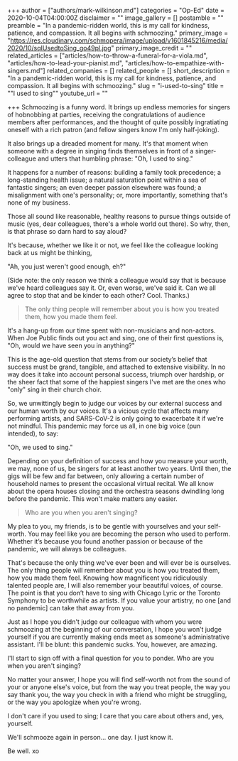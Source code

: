 +++
author = ["authors/mark-wilkinson.md"]
categories = "Op-Ed"
date = 2020-10-04T04:00:00Z
disclaimer = ""
image_gallery = []
postamble = ""
preamble = "In a pandemic-ridden world, this is my call for kindness, patience, and compassion. It all begins with schmoozing."
primary_image = "https://res.cloudinary.com/schmopera/image/upload/v1601845216/media/2020/10/sqIUsedtoSing_go49pl.jpg"
primary_image_credit = ""
related_articles = ["articles/how-to-throw-a-funeral-for-a-viola.md", "articles/how-to-lead-your-pianist.md", "articles/how-to-empathize-with-singers.md"]
related_companies = []
related_people = []
short_description = "In a pandemic-ridden world, this is my call for kindness, patience, and compassion. It all begins with schmoozing."
slug = "i-used-to-sing"
title = "\"I used to sing\""
youtube_url = ""

+++
Schmoozing is a funny word. It brings up endless memories for singers of hobnobbing at parties, receiving the congratulations of audience members after performances, and the thought of quite possibly ingratiating oneself with a rich patron (and fellow singers know I'm only half-joking).

It also brings up a dreaded moment for many. It's that moment when someone with a degree in singing finds themselves in front of a singer-colleague and utters that humbling phrase: "Oh, I used to sing."

It happens for a number of reasons: building a family took precedence; a long-standing health issue; a natural saturation point within a sea of fantastic singers; an even deeper passion elsewhere was found; a misalignment with one's personality; or, more importantly, something that's none of my business.

Those all sound like reasonable, healthy reasons to pursue things outside of music (yes, dear colleagues, there's a whole world out there). So why, then, is that phrase so darn hard to say aloud?

It's because, whether we like it or not, we feel like the colleague looking back at us might be thinking,

"Ah, you just weren't good enough, eh?"

(Side note: the only reason we think a colleague would say that is because we've heard colleagues say it. Or, even worse, we've said it. Can we all agree to stop that and be kinder to each other? Cool. Thanks.)

> The only thing people will remember about you is how you treated them, how you made them feel.

It's a hang-up from our time spent with non-musicians and non-actors. When Joe Public finds out you act and sing, one of their first questions is, "Oh, would we have seen you in anything?"

This is the age-old question that stems from our society’s belief that success must be grand, tangible, and attached to extensive visibility. In no way does it take into account personal success, triumph over hardship, or the sheer fact that some of the happiest singers I've met are the ones who "only" sing in their church choir.

So, we unwittingly begin to judge our voices by our external success and our human worth by our voices. It's a vicious cycle that affects many performing artists, and SARS-CoV-2 is only going to exacerbate it if we're not mindful. This pandemic may force us all, in one big voice (pun intended), to say:

"Oh, we used to sing."

Depending on your definition of success and how you measure your worth, we may, none of us, be singers for at least another two years. Until then, the gigs will be few and far between, only allowing a certain number of household names to present the occasional virtual recital. We all know about the opera houses closing and the orchestra seasons dwindling long before the pandemic. This won't make matters any easier.

> Who are you when you aren't singing?

My plea to you, my friends, is to be gentle with yourselves and your self-worth. You may feel like you are becoming the person who used to perform. Whether it’s because you found another passion or because of the pandemic, we will always be colleagues.

That's because the only thing we've ever been and will ever be is ourselves. The only thing people will remember about you is how you treated them, how you made them feel. Knowing how magnificent you ridiculously talented people are, I will also remember your beautiful voices, of course. The point is that you don’t have to sing with Chicago Lyric or the Toronto Symphony to be worthwhile as artists. If you value your artistry, no one \[and no pandemic\] can take that away from you.

Just as I hope you didn't judge our colleague with whom you were schmoozing at the beginning of our conversation, I hope you won’t judge yourself if you are currently making ends meet as someone's administrative assistant. I'll be blunt: this pandemic sucks. You, however, are amazing.

I'll start to sign off with a final question for you to ponder. Who are you when you aren't singing?

No matter your answer, I hope you will find self-worth not from the sound of your or anyone else's voice, but from the way you treat people, the way you say thank you, the way you check in with a friend who might be struggling, or the way you apologize when you're wrong.

I don't care if you used to sing; I care that you care about others and, yes, yourself.

We'll schmooze again in person… one day. I just know it.

Be well. xo
